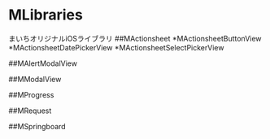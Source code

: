 # MLibraries
まいちオリジナルiOSライブラリ
##MActionsheet
*MActionsheetButtonView
*MActionsheetDatePickerView
*MActionsheetSelectPickerView

##MAlertModalView

##MModalView

##MProgress

##MRequest

##MSpringboard
